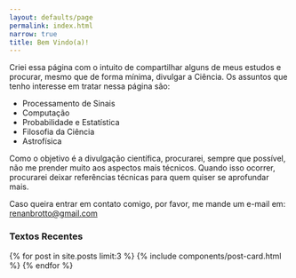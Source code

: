 ```yaml
---
layout: defaults/page
permalink: index.html
narrow: true
title: Bem Vindo(a)!
---
```


Criei essa página com o intuito de compartilhar alguns de meus estudos e procurar, mesmo que de forma mínima, divulgar a Ciência. Os assuntos que tenho interesse em tratar nessa página são:

* Processamento de Sinais
* Computação
* Probabilidade e Estatística
* Filosofia da Ciência
* Astrofísica

Como o objetivo é a divulgação científica, procurarei, sempre que possível, não me prender muito aos aspectos mais técnicos. Quando isso ocorrer, procurarei deixar referências técnicas para quem quiser se aprofundar mais.

Caso queira entrar em contato comigo, por favor, me mande um e-mail em: renanbrotto@gmail.com

### Textos Recentes

{% for post in site.posts limit:3 %}
{% include components/post-card.html %}
{% endfor %}


